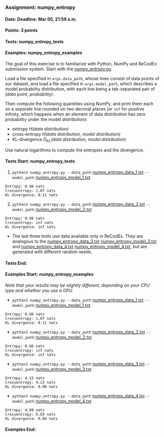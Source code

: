 ### Assignment: numpy_entropy
#### Date: Deadline: Mar 05, 21:59 a.m.
#### Points: 3 points
#### Tests: numpy_entropy_tests
#### Examples: numpy_entropy_examples

The goal of this exercise is to familiarize with Python, NumPy and ReCodEx
submission system. Start with the
[numpy_entropy.py](https://github.com/ufal/npfl138/tree/master/labs/01/numpy_entropy.py).

Load a file specified in `args.data_path`, whose lines consist of data points of our
dataset, and load a file specified in `args.model_path`, which describes a model probability distribution,
with each line being a tab-separated pair of _(data point, probability)_.

Then compute the following quantities using NumPy, and print them each on
a separate line rounded on two decimal places (or `inf` for positive infinity,
which happens when an element of data distribution has zero probability
under the model distribution):
- entropy _H(data distribution)_
- cross-entropy _H(data distribution, model distribution)_
- KL-divergence _D<sub>KL</sub>(data distribution, model distribution)_

Use natural logarithms to compute the entropies and the divergence.

#### Tests Start: numpy_entropy_tests

1. `python3 numpy_entropy.py --data_path` [numpy_entropy_data_1.txt](https://github.com/ufal/npfl138/tree/master/labs/01/numpy_entropy_data_1.txt) `--model_path` [numpy_entropy_model_1.txt](https://github.com/ufal/npfl138/tree/master/labs/01/numpy_entropy_model_1.txt)
```
Entropy: 0.96 nats
Crossentropy: 1.07 nats
KL divergence: 0.11 nats
```

2. `python3 numpy_entropy.py --data_path` [numpy_entropy_data_2.txt](https://github.com/ufal/npfl138/tree/master/labs/01/numpy_entropy_data_2.txt) `--model_path` [numpy_entropy_model_2.txt](https://github.com/ufal/npfl138/tree/master/labs/01/numpy_entropy_model_2.txt)
```
Entropy: 0.96 nats
Crossentropy: inf nats
KL divergence: inf nats
```

- The last three tests use data available only in ReCodEx. They are analogous
  to the [numpy_entropy_data_3.txt](https://github.com/ufal/npfl138/tree/master/labs/01/numpy_entropy_data_3.txt)
  [numpy_entropy_model_3.txt](https://github.com/ufal/npfl138/tree/master/labs/01/numpy_entropy_model_3.txt)
  and [numpy_entropy_data_4.txt](https://github.com/ufal/npfl138/tree/master/labs/01/numpy_entropy_data_4.txt)
  [numpy_entropy_model_4.txt](https://github.com/ufal/npfl138/tree/master/labs/01/numpy_entropy_model_4.txt),
  but are generated with different random seeds.
#### Tests End:
#### Examples Start: numpy_entropy_examples
_Note that your results may be slightly different, depending on your CPU type and whether you use a GPU._

- `python3 numpy_entropy.py --data_path` [numpy_entropy_data_1.txt](https://github.com/ufal/npfl138/tree/master/labs/01/numpy_entropy_data_1.txt) `--model_path` [numpy_entropy_model_1.txt](https://github.com/ufal/npfl138/tree/master/labs/01/numpy_entropy_model_1.txt)
```
Entropy: 0.96 nats
Crossentropy: 1.07 nats
KL divergence: 0.11 nats
```

- `python3 numpy_entropy.py --data_path` [numpy_entropy_data_2.txt](https://github.com/ufal/npfl138/tree/master/labs/01/numpy_entropy_data_2.txt) `--model_path` [numpy_entropy_model_2.txt](https://github.com/ufal/npfl138/tree/master/labs/01/numpy_entropy_model_2.txt)
```
Entropy: 0.96 nats
Crossentropy: inf nats
KL divergence: inf nats
```

- `python3 numpy_entropy.py --data_path` [numpy_entropy_data_3.txt](https://github.com/ufal/npfl138/tree/master/labs/01/numpy_entropy_data_3.txt) `--model_path` [numpy_entropy_model_3.txt](https://github.com/ufal/npfl138/tree/master/labs/01/numpy_entropy_model_3.txt)
```
Entropy: 4.15 nats
Crossentropy: 4.23 nats
KL divergence: 0.08 nats
```

- `python3 numpy_entropy.py --data_path` [numpy_entropy_data_4.txt](https://github.com/ufal/npfl138/tree/master/labs/01/numpy_entropy_data_4.txt) `--model_path` [numpy_entropy_model_4.txt](https://github.com/ufal/npfl138/tree/master/labs/01/numpy_entropy_model_4.txt)
```
Entropy: 4.99 nats
Crossentropy: 5.03 nats
KL divergence: 0.04 nats
```
#### Examples End:
